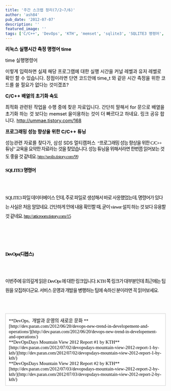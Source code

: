 ```yaml
---
title: '주간 스크랩 정리(7/2~7/6)'
author: 'ash84'
pub_date: '2012-07-07'
description: ''
featured_image: ''
tags: ['C/C++', 'DevOps', 'KTH', 'memset', 'sqlite3', 'SQLITE3 명령어', 'Time', '배열 초기화', '성능튜닝', '실행시간 측정']
---
```



**<span style="font-size: 11pt; color: rgb(0, 0, 0); ">리눅스 실행시간 측정 명령어 time</span>**

<span style="font-size: 11pt; color: rgb(0, 0, 0); ">time 실행명령어 </span>

<span style="font-size: 11pt; color: rgb(0, 0, 0); ">이렇게 입력하면 실제 해당 프로그램에 대한 실행 시간을 커널 레벨과 유저 레벨로 확인 할 수 있습니다. 장점이라면 단연 코드안에 time_t 와 같은 시간 측정을 위한 코드를 쓸 필요가 없다는 것이겠죠?</span>

**<span style="font-size: 11pt; color: rgb(0, 0, 0); ">C/C++ 배열의 초기화 속도 </span>**

<span style="font-size: 11pt; "><span style="color: rgb(0, 0, 0); ">최적화 관련된 작업을 수행 중에 찾은 자료입니다. 간단히 말해서 for 문으로 배열을 초기화 하는 것 보다는 memset 을이용하는 것이 더 빠르다고 하네요. 링크 공유 합니다. </span>[<span style="color: rgb(0, 0, 0); ">http://ummae.tistory.com/168</span>](http://ummae.tistory.com/168)</span>

**<span style="font-size: 11pt; color: rgb(0, 0, 0); ">프로그래밍 성능 향상을 위한 C/C++ 튜닝</span>**

<span style="font-size: 11pt; color: rgb(0, 0, 0); ">성능관련 자료를 찾다가, </span><span style="font-size: 11pt; color: rgb(0, 0, 0); ">삼성 SDS 멀티캠퍼스 </span><span style="color: rgb(0, 0, 0); font-family: Dotum; letter-spacing: -1px; line-height: 19px; font-size: 11pt; "> </span><span style="color: rgb(0, 0, 0); font-family: Dotum; letter-spacing: -1px; line-height: 19px; font-size: 11pt; ">“프로그래밍 성능 향상을 위한 C/C++ 튜닝” 교육을 요약한 자료라는 것을 찾았습니다. 성능 튜닝을 위해서라면 한번쯤 읽어보는 것도 좋을 것 같네요. </span><font color="#636363" face="Dotum"><span style="letter-spacing: -1px; line-height: 2; font-size: 11pt; color: rgb(0, 0, 0); ">http://seolis.tistory.com/99</span></font>

<span style="color: rgb(99, 99, 99); font-family: Dotum; letter-spacing: -1px; line-height: 2; ">  
</span>

<span style="color: rgb(99, 99, 99); font-family: Dotum; letter-spacing: -1px; line-height: 2; ">  
</span>

<font color="#636363" face="Dotum"><span style="letter-spacing: -1px; line-height: 2;">**<span style="font-size: 11pt; color: rgb(0, 0, 0); ">SQLITE3 명령어 </span>**</span></font>

<font color="#636363" face="Dotum"><span style="letter-spacing: -1px; line-height: 2;">  
</span></font>

<font color="#636363" face="Dotum"><span style="letter-spacing: -1px; line-height: 2;"><span style="font-size: 11pt; color: rgb(0, 0, 0); ">SQLITE3 파일 데이터베이스 인데, 주로 파일로 생성해서 바로 사옹했었는데, 명령어가 있다는 사실은 처음 알았네요. 간단하게 안에 내용 확인할 때, 굳이 viewer 설치 하는 것 보다 유용할 것 같네요. </span><span style="font-size: 11pt; ">[<span style="color: rgb(0, 0, 0); ">http://atticroom.tistory.com/15</span>](http://atticroom.tistory.com/15)</span></span></font>

<font color="#636363" face="Dotum"><span style="letter-spacing: -1px; line-height: 19px;">  
</span></font>

<font color="#636363" face="Dotum"><span style="letter-spacing: -1px; line-height: 2;">  
</span></font>

<font color="#636363" face="Dotum"><span style="letter-spacing: -1px; line-height: 2;">**<span style="font-size: 11pt; color: rgb(0, 0, 0); ">DevOps(디봅스)</span>**</span></font>

<font color="#636363" face="Dotum"><span style="letter-spacing: -1px; line-height: 2;">  
</span></font>

<font color="#636363" face="Dotum"><span style="letter-spacing: -1px; line-height: 2; font-size: 11pt; color: rgb(0, 0, 0); ">이번주에 유의깊게 읽은 DevOps 에 대한 링크입니다. KTH 쪽 링크가 대부분인데 최근에는 팀원을 모집하더군요. 서비스 운영과 개발을 병행하는 팀에 속하신 분이라면 꼭 읽어보세요. </span></font>

<font color="#636363" face="Dotum"><span style="letter-spacing: -1px; line-height: 2;">  
</span></font>

<div class="txc-textbox" style="border: 1px solid rgb(203, 203, 203); background-color: rgb(255, 255, 255); padding: 10px; "><div style="color: rgb(0, 0, 0); font-family: dotum; ">**<span style="font-size: 11pt; color: rgb(0, 0, 0); ">DevOps,  개발과 운영의 새로운 문화 </span>**</div><div style="color: rgb(0, 0, 0); font-family: dotum; ">[<span style="font-size: 11pt; color: rgb(0, 0, 0); ">http://dev.paran.com/2012/06/20/devops-new-trend-in-developement-and-operations/</span>](http://dev.paran.com/2012/06/20/devops-new-trend-in-developement-and-operations/)</div><div style="color: rgb(0, 0, 0); font-family: dotum; "></div><div style="color: rgb(0, 0, 0); font-family: dotum; ">**<span style="font-size: 11pt; color: rgb(0, 0, 0); ">DevOpsDays Mountain View 2012 Report #1 by KTH</span>**</div><div style="color: rgb(0, 0, 0); font-family: dotum; ">[<span style="font-size: 11pt; color: rgb(0, 0, 0); ">http://dev.paran.com/2012/07/02/devopsdays-mountain-view-2012-report-1-by-kth/</span>](http://dev.paran.com/2012/07/02/devopsdays-mountain-view-2012-report-1-by-kth/)</div><div style="color: rgb(0, 0, 0); font-family: dotum; "></div><div style="color: rgb(0, 0, 0); font-family: dotum; ">**<span style="font-size: 11pt; color: rgb(0, 0, 0); ">DevOpsDays Mountain View 2012 Report #2 by KTH</span>**</div><div style="color: rgb(0, 0, 0); font-family: dotum; ">[<span style="font-size: 11pt; color: rgb(0, 0, 0); ">http://dev.paran.com/2012/07/03/devopsdays-mountain-view-2012-report-2-by-kth/</span>](http://dev.paran.com/2012/07/03/devopsdays-mountain-view-2012-report-2-by-kth/)</div></div><font color="#636363" face="Dotum"><span style="letter-spacing: -1px; line-height: 2;">  
</span></font>

<font color="#636363" face="Dotum"><span style="letter-spacing: -1px; line-height: 2;">  
</span></font>

<font color="#636363" face="Dotum"><span style="letter-spacing: -1px; line-height: 2;">  
</span></font>



